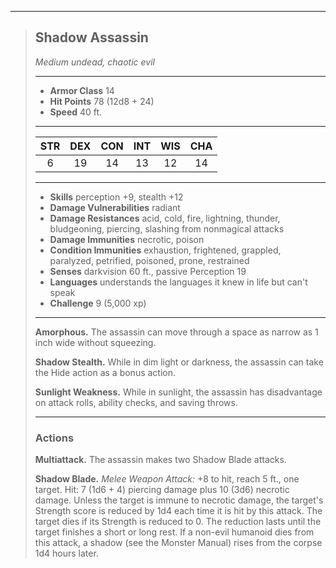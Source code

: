 ***
> ## Shadow Assassin
> *Medium undead, chaotic evil*
> 
> ***
> 
> - **Armor Class** 14
> - **Hit Points** 78 (12d8 + 24)
> - **Speed** 40 ft.
> 
> ***
> 
> |STR|DEX|CON|INT|WIS|CHA|
> |:---:|:---:|:---:|:---:|:---:|:---:|
> |6|19|14|13|12|14|
> 
> ***
> 
> - **Skills** perception +9, stealth +12
> - **Damage Vulnerabilities** radiant
> - **Damage Resistances** acid, cold, fire, lightning, thunder, bludgeoning, piercing, slashing from nonmagical attacks
> - **Damage Immunities** necrotic, poison
> - **Condition Immunities** exhaustion, frightened, grappled, paralyzed, petrified, poisoned, prone, restrained
> - **Senses** darkvision 60 ft., passive Perception 19
> - **Languages** understands the languages it knew in life but can't speak
> - **Challenge** 9 (5,000 xp)
> 
> ***
> 
> **Amorphous.** The assassin can move through a space as narrow as 1 inch wide without squeezing.
> 
> **Shadow Stealth.** While in dim light or darkness, the assassin can take the Hide action as a bonus action.
> 
> **Sunlight Weakness.** While in sunlight, the assassin has disadvantage on attack rolls, ability checks, and saving throws.
> 
> ***
> 
> ### Actions
> **Multiattack.** The assassin makes two Shadow Blade attacks.
> 
> **Shadow Blade.** *Melee Weapon Attack:* +8 to hit, reach 5 ft., one target. Hit: 7 (1d6 + 4) piercing damage plus 10 (3d6) necrotic damage. Unless the target is immune to necrotic damage, the target's Strength score is reduced by 1d4 each time it is hit by this attack. The target dies if its Strength is reduced to 0. The reduction lasts until the target finishes a short or long rest. If a non-evil humanoid dies from this attack, a shadow (see the Monster Manual) rises from the corpse 1d4 hours later.